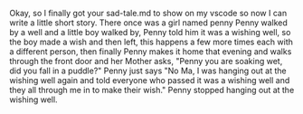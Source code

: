 Okay, so I finally got your sad-tale.md to show on my vscode so now I can write a little short story. 
There once was a girl named penny
Penny walked by a well and a little boy walked by, Penny told him it was a wishing well, so the boy made a wish and then left, this happens a few more times each with a different person, then finally Penny makes it home that evening and walks through the front door and her Mother asks, "Penny you are soaking wet, did you fall in a puddle?" Penny just says "No Ma, I was hanging out at the wishing well again and told everyone who passed it was a wishing well and they all through me in to make their wish."
Penny stopped hanging out at the wishing well.